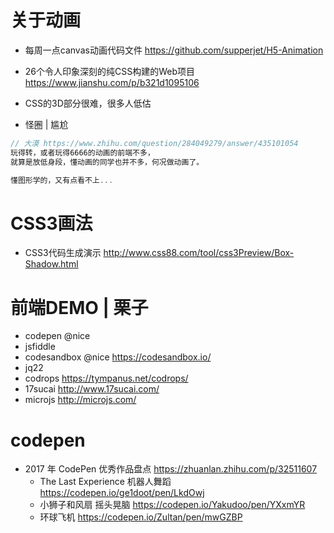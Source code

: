 # 关于动画

- 每周一点canvas动画代码文件 https://github.com/supperjet/H5-Animation
- 26个令人印象深刻的纯CSS构建的Web项目 <https://www.jianshu.com/p/b321d1095106>
- CSS的3D部分很难，很多人低估

- 怪圈 | 尴尬

```js
// 大漠 https://www.zhihu.com/question/284049279/answer/435101054
玩得转，或者玩得6666的动画的前端不多，
就算是放低身段，懂动画的同学也并不多，何况做动画了。

懂图形学的，又有点看不上...
```

# CSS3画法

- CSS3代码生成演示 http://www.css88.com/tool/css3Preview/Box-Shadow.html

# 前端DEMO | 栗子

- codepen @nice
- jsfiddle
- codesandbox @nice https://codesandbox.io/
- jq22 
- codrops https://tympanus.net/codrops/
- 17sucai <http://www.17sucai.com/>
- microjs <http://microjs.com/>

# codepen

- 2017 年 CodePen 优秀作品盘点  https://zhuanlan.zhihu.com/p/32511607
    - The Last Experience 机器人舞蹈 https://codepen.io/ge1doot/pen/LkdOwj
    - 小狮子和风扇 摇头晃脑 https://codepen.io/Yakudoo/pen/YXxmYR
    - 环球飞机 https://codepen.io/Zultan/pen/mwGZBP